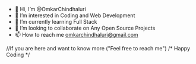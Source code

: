 - 👋 Hi, I’m @OmkarChindhaluri
- 👀 I’m interested in Coding and Web Development
- 🌱 I’m currently learning Full Stack
- 💞️ I’m looking to collaborate on Any Open Source Projects
- 📫 How to reach me omkarchindhaluri@gmail.com 

//If you are here and want to know more ("Feel free to reach me")
/* Happy Coding */
<!---
Omkarchindhaluri is a ✨ special ✨ repository because its `README.md` (this file) appears on your GitHub profile.
You can click the Preview link to take a look at your changes.
--->
